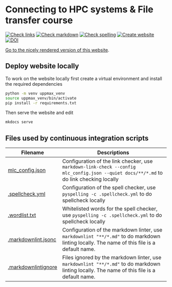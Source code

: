 # Connecting to HPC systems & File transfer course

<!-- markdownlint-disable MD013 --><!-- Badges cannot be split up over lines, hence will break 80 characters per line -->

[![Check links](https://github.com/UPPMAX/naiss_file_transfer_course/actions/workflows/check_links.yaml/badge.svg?branch=main)](https://github.com/UPPMAX/naiss_file_transfer_course/actions/workflows/check_links.yaml)
[![Check markdown](https://github.com/UPPMAX/naiss_file_transfer_course/actions/workflows/check_markdown.yaml/badge.svg?branch=main)](https://github.com/UPPMAX/naiss_file_transfer_course/actions/workflows/check_markdown.yaml)
[![Check spelling](https://github.com/UPPMAX/naiss_file_transfer_course/actions/workflows/check_spelling.yaml/badge.svg?branch=main)](https://github.com/UPPMAX/naiss_file_transfer_course/actions/workflows/check_spelling.yaml)
[![Create website](https://github.com/UPPMAX/naiss_file_transfer_course/actions/workflows/create_website.yaml/badge.svg?branch=main)](https://github.com/UPPMAX/naiss_file_transfer_course/actions/workflows/create_website.yaml)
[![DOI](https://zenodo.org/badge/885247031.svg)](https://doi.org/10.5281/zenodo.14626409)

<!-- markdownlint-enable MD013 -->

[Go to the nicely rendered version of this website](https://uppmax.github.io/naiss_file_transfer_course/).

## Deploy website locally

To work on the website locally first create a virtual environment and install
the required dependencies

``` bash
python -m venv uppmax_venv
source uppmax_venv/bin/activate
pip install -r requirements.txt
```

Then serve the website and edit

``` bash
mkdocs serve
```

## Files used by continuous integration scripts

<!-- markdownlint-disable MD013 --><!-- Tables cannot be split up over lines, hence will break 80 characters per line -->

Filename                              |Descriptions
--------------------------------------|--------------------------------------------------------------------------------------------------------------------------------------
[mlc_config.json](mlc_config.json)    |Configuration of the link checker, use `markdown-link-check --config mlc_config.json --quiet docs/**/*.md` to do link checking locally
[.spellcheck.yml](.spellcheck.yml)    |Configuration of the spell checker, use `pyspelling -c .spellcheck.yml` to do spellcheck locally
[.wordlist.txt](.wordlist.txt)        |Whitelisted words for the spell checker, use `pyspelling -c .spellcheck.yml` to do spellcheck locally
[.markdownlint.jsonc](.markdownlint.jsonc)|Configuration of the markdown linter, use `markdownlint "**/*.md"` to do markdown linting locally. The name of this file is a default name.
[.markdownlintignore](.markdownlintignore)|Files ignored by the markdown linter, use `markdownlint "**/*.md"` to do markdown linting locally. The name of this file is a default name.

<!-- markdownlint-enable MD013 -->

